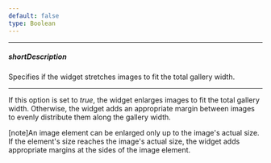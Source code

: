 ```yaml
---
default: false
type: Boolean
---
```

---
##### shortDescription
Specifies if the widget stretches images to fit the total gallery width.

---
If this option is set to *true*, the widget enlarges images to fit the total gallery width. Otherwise, the widget adds an appropriate margin between images to evenly distribute them along the gallery width.

[note]An image element can be enlarged only up to the image's actual size. If the element's size reaches the image's actual size, the widget adds appropriate margins at the sides of the image element.